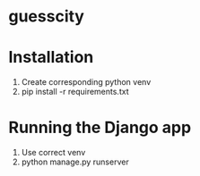 # guesscity

# Installation
1. Create corresponding python venv
2. pip install -r requirements.txt

# Running the Django app
1. Use correct venv
2. python manage.py runserver